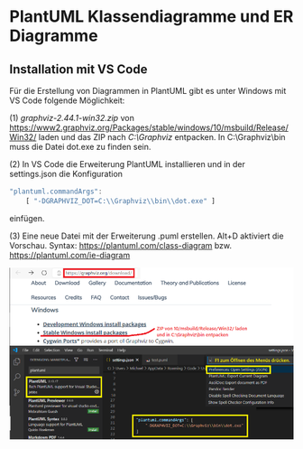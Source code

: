 # PlantUML Klassendiagramme und ER Diagramme

## Installation mit VS Code

Für die Erstellung von Diagrammen in PlantUML gibt es unter Windows mit VS Code folgende Möglichkeit:

(1) *graphviz-2.44.1-win32.zip* von https://www2.graphviz.org/Packages/stable/windows/10/msbuild/Release/Win32/
    laden und das ZIP nach *C:\Graphviz* entpacken. In C:\Graphviz\bin muss die Datei dot.exe zu finden sein.
    
(2) In VS Code die Erweiterung PlantUML installieren und in der settings.json die Konfiguration

```javascript
"plantuml.commandArgs":
	[ "-DGRAPHVIZ_DOT=C:\\Graphviz\\bin\\dot.exe" ]
```
einfügen.

(3) Eine neue Datei mit der Erweiterung .puml erstellen. Alt+D aktiviert die Vorschau.
Syntax: https://plantuml.com/class-diagram bzw. https://plantuml.com/ie-diagram

![](plantuml_vscode.png)

